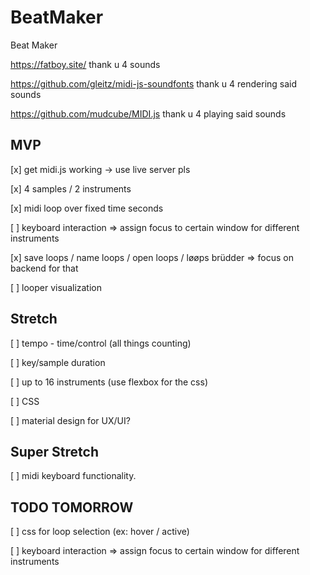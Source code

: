 # BeatMaker
Beat Maker

https://fatboy.site/ thank u 4 sounds

https://github.com/gleitz/midi-js-soundfonts thank u 4 rendering said sounds

https://github.com/mudcube/MIDI.js thank u 4 playing said sounds

## MVP
[x] get midi.js working -> use live server pls

[x] 4 samples / 2 instruments

[x] midi loop over fixed time seconds

[ ] keyboard interaction => assign focus to certain window for different instruments

[x] save loops / name loops / open loops / løøps brüdder => focus on backend for that

[ ] looper visualization

## Stretch
[ ] tempo - time/control (all things counting)

[ ] key/sample duration

[ ] up to 16 instruments (use flexbox for the css)

[ ] CSS

[ ] material design for UX/UI?

## Super Stretch
[ ] midi keyboard functionality.

## TODO TOMORROW
[ ] css for loop selection (ex: hover / active)

[ ] keyboard interaction => assign focus to certain window for different instruments